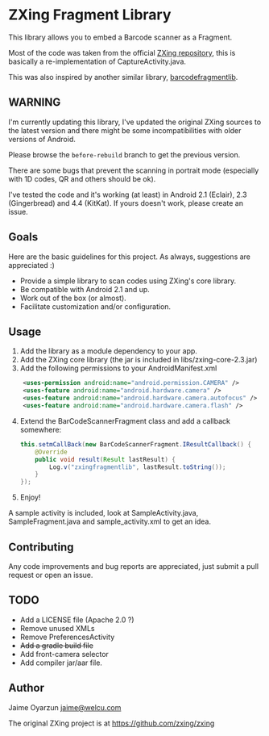 # ZXing Fragment Library

This library allows you to embed a Barcode scanner as a Fragment.

Most of the code was taken from the official [ZXing repository](https://code.google.com/p/zxing/), this is basically a re-implementation of CaptureActivity.java.

This was also inspired by another similar library, [barcodefragmentlib](https://code.google.com/p/barcodefragmentlib/).

## WARNING

I'm currently updating this library, I've updated the original ZXing sources to the latest version and there might be some incompatibilities with older versions of Android.

Please browse the ```before-rebuild``` branch to get the previous version.

There are some bugs that prevent the scanning in portrait mode (especially with 1D codes, QR and others should be ok).

I've tested the code and it's working (at least) in Android 2.1 (Eclair), 2.3 (Gingerbread) and 4.4 (KitKat). If yours doesn't work, please create an issue.

## Goals

Here are the basic guidelines for this project. As always, suggestions are appreciated :)

* Provide a simple library to scan codes using ZXing's core library.
* Be compatible with Android 2.1 and up.
* Work out of the box (or almost).
* Facilitate customization and/or configuration.

## Usage

1. Add the library as a module dependency to your app.
2. Add the ZXing core library (the jar is included in libs/zxing-core-2.3.jar)
3. Add the following permissions to your AndroidManifest.xml
```xml
    <uses-permission android:name="android.permission.CAMERA" />
 	<uses-feature android:name="android.hardware.camera" />
 	<uses-feature android:name="android.hardware.camera.autofocus" />
 	<uses-feature android:name="android.hardware.camera.flash" />
```

4. Extend the BarCodeScannerFragment class and add a callback somewhere:

    ```java
    this.setmCallBack(new BarCodeScannerFragment.IResultCallback() {
        @Override
        public void result(Result lastResult) {
            Log.v("zxingfragmentlib", lastResult.toString());
        }
    });
    ```
5. Enjoy!

A sample activity is included, look at SampleActivity.java, SampleFragment.java and sample_activity.xml to get an idea.


## Contributing

Any code improvements and bug reports are appreciated, just submit a pull request or open an issue.

## TODO

* Add a LICENSE file (Apache 2.0 ?)
* Remove unused XMLs
* Remove PreferencesActivity
* ~~Add a gradle build file~~
* Add front-camera selector
* Add compiler jar/aar file.

## Author

Jaime Oyarzun <jaime@welcu.com>

The original ZXing project is at https://github.com/zxing/zxing
